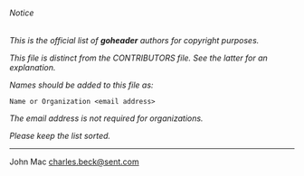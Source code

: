###### Notice

*This is the official list of ***goheader*** authors for copyright
purposes.*

*This file is distinct from the CONTRIBUTORS file. See the latter for an
explanation.*

*Names should be added to this file as:*

	Name or Organization <email address>

*The email address is not required for organizations.*

*Please keep the list sorted.*

* * *

John Mac <charles.beck@sent.com>

